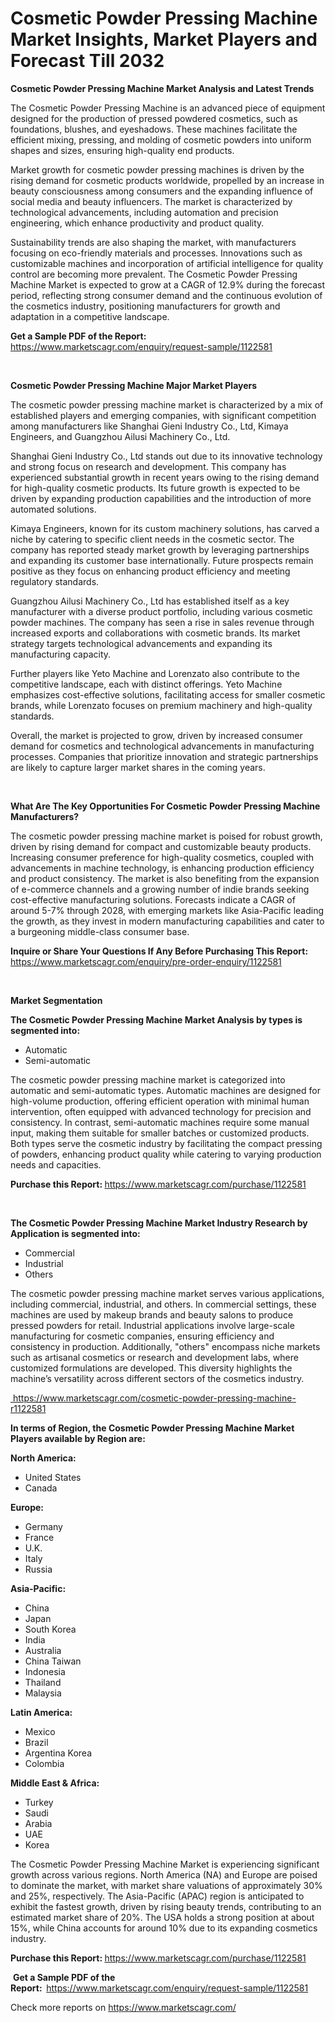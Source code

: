 <p><h1>Cosmetic Powder Pressing Machine Market Insights, Market Players and Forecast Till 2032</h1></p><p><strong>Cosmetic Powder Pressing Machine Market Analysis and Latest Trends</strong></p>
<p><p>The Cosmetic Powder Pressing Machine is an advanced piece of equipment designed for the production of pressed powdered cosmetics, such as foundations, blushes, and eyeshadows. These machines facilitate the efficient mixing, pressing, and molding of cosmetic powders into uniform shapes and sizes, ensuring high-quality end products. </p><p>Market growth for cosmetic powder pressing machines is driven by the rising demand for cosmetic products worldwide, propelled by an increase in beauty consciousness among consumers and the expanding influence of social media and beauty influencers. The market is characterized by technological advancements, including automation and precision engineering, which enhance productivity and product quality. </p><p>Sustainability trends are also shaping the market, with manufacturers focusing on eco-friendly materials and processes. Innovations such as customizable machines and incorporation of artificial intelligence for quality control are becoming more prevalent. The Cosmetic Powder Pressing Machine Market is expected to grow at a CAGR of 12.9% during the forecast period, reflecting strong consumer demand and the continuous evolution of the cosmetics industry, positioning manufacturers for growth and adaptation in a competitive landscape.</p></p>
<p><strong>Get a Sample PDF of the Report:&nbsp;</strong> <a href="https://www.marketscagr.com/enquiry/request-sample/1122581?utm_campaign=2938&utm_medium=2&utm_source=Github&utm_content=ia&utm_term=11042025&utm_id=cosmetic-powder-pressing-machine">https://www.marketscagr.com/enquiry/request-sample/1122581</a></p>
<p>&nbsp;</p>
<p><strong>Cosmetic Powder Pressing Machine Major Market Players</strong></p>
<p><p>The cosmetic powder pressing machine market is characterized by a mix of established players and emerging companies, with significant competition among manufacturers like Shanghai Gieni Industry Co., Ltd, Kimaya Engineers, and Guangzhou Ailusi Machinery Co., Ltd. </p><p>Shanghai Gieni Industry Co., Ltd stands out due to its innovative technology and strong focus on research and development. This company has experienced substantial growth in recent years owing to the rising demand for high-quality cosmetic products. Its future growth is expected to be driven by expanding production capabilities and the introduction of more automated solutions.</p><p>Kimaya Engineers, known for its custom machinery solutions, has carved a niche by catering to specific client needs in the cosmetic sector. The company has reported steady market growth by leveraging partnerships and expanding its customer base internationally. Future prospects remain positive as they focus on enhancing product efficiency and meeting regulatory standards.</p><p>Guangzhou Ailusi Machinery Co., Ltd has established itself as a key manufacturer with a diverse product portfolio, including various cosmetic powder machines. The company has seen a rise in sales revenue through increased exports and collaborations with cosmetic brands. Its market strategy targets technological advancements and expanding its manufacturing capacity.</p><p>Further players like Yeto Machine and Lorenzato also contribute to the competitive landscape, each with distinct offerings. Yeto Machine emphasizes cost-effective solutions, facilitating access for smaller cosmetic brands, while Lorenzato focuses on premium machinery and high-quality standards.</p><p>Overall, the market is projected to grow, driven by increased consumer demand for cosmetics and technological advancements in manufacturing processes. Companies that prioritize innovation and strategic partnerships are likely to capture larger market shares in the coming years.</p></p>
<p>&nbsp;</p>
<p><strong>What Are The Key Opportunities For Cosmetic Powder Pressing Machine Manufacturers?</strong></p>
<p><p>The cosmetic powder pressing machine market is poised for robust growth, driven by rising demand for compact and customizable beauty products. Increasing consumer preference for high-quality cosmetics, coupled with advancements in machine technology, is enhancing production efficiency and product consistency. The market is also benefiting from the expansion of e-commerce channels and a growing number of indie brands seeking cost-effective manufacturing solutions. Forecasts indicate a CAGR of around 5-7% through 2028, with emerging markets like Asia-Pacific leading the growth, as they invest in modern manufacturing capabilities and cater to a burgeoning middle-class consumer base.</p></p>
<p><strong>Inquire or Share Your Questions If Any Before Purchasing This Report:</strong> <a href="https://www.marketscagr.com/enquiry/pre-order-enquiry/1122581?utm_campaign=2938&utm_medium=2&utm_source=Github&utm_content=ia&utm_term=11042025&utm_id=cosmetic-powder-pressing-machine">https://www.marketscagr.com/enquiry/pre-order-enquiry/1122581</a></p>
<p>&nbsp;</p>
<p><strong>Market Segmentation</strong></p>
<p><strong>The Cosmetic Powder Pressing Machine Market Analysis by types is segmented into:</strong></p>
<p><ul><li>Automatic</li><li>Semi-automatic</li></ul></p>
<p><p>The cosmetic powder pressing machine market is categorized into automatic and semi-automatic types. Automatic machines are designed for high-volume production, offering efficient operation with minimal human intervention, often equipped with advanced technology for precision and consistency. In contrast, semi-automatic machines require some manual input, making them suitable for smaller batches or customized products. Both types serve the cosmetic industry by facilitating the compact pressing of powders, enhancing product quality while catering to varying production needs and capacities.</p></p>
<p><strong>Purchase this Report:&nbsp;</strong><a href="https://www.marketscagr.com/purchase/1122581?utm_campaign=2938&utm_medium=2&utm_source=Github&utm_content=ia&utm_term=11042025&utm_id=cosmetic-powder-pressing-machine">https://www.marketscagr.com/purchase/1122581</a></p>
<p>&nbsp;</p>
<p><strong>The Cosmetic Powder Pressing Machine Market Industry Research by Application is segmented into:</strong></p>
<p><ul><li>Commercial</li><li>Industrial</li><li>Others</li></ul></p>
<p><p>The cosmetic powder pressing machine market serves various applications, including commercial, industrial, and others. In commercial settings, these machines are used by makeup brands and beauty salons to produce pressed powders for retail. Industrial applications involve large-scale manufacturing for cosmetic companies, ensuring efficiency and consistency in production. Additionally, "others" encompass niche markets such as artisanal cosmetics or research and development labs, where customized formulations are developed. This diversity highlights the machine’s versatility across different sectors of the cosmetics industry.</p></p>
<p><a href="https://www.marketscagr.com/cosmetic-powder-pressing-machine-r1122581?utm_campaign=2938&utm_medium=2&utm_source=Github&utm_content=ia&utm_term=11042025&utm_id=cosmetic-powder-pressing-machine">&nbsp;https://www.marketscagr.com/cosmetic-powder-pressing-machine-r1122581</a></p>
<p><strong>In terms of Region, the Cosmetic Powder Pressing Machine Market Players available by Region are:</strong></p>
<p>
    <p> <strong> North America: </strong>
        <ul>
            <li>United States</li>
            <li>Canada</li>
        </ul>
        </p> 
    <p> <strong> Europe: </strong>
        <ul>
            <li>Germany</li>
            <li>France</li>
            <li>U.K.</li>
            <li>Italy</li>
            <li>Russia</li>
        </ul>
        </p> 
    <p> <strong> Asia-Pacific: </strong>
        <ul>
            <li>China</li>
            <li>Japan</li>
            <li>South Korea</li>
            <li>India</li>
            <li>Australia</li>
            <li>China Taiwan</li>
            <li>Indonesia</li>
            <li>Thailand</li>
            <li>Malaysia</li>
        </ul>
        </p> 
    <p> <strong> Latin America: </strong>
        <ul>
            <li>Mexico</li>
            <li>Brazil</li>
            <li>Argentina Korea</li>
            <li>Colombia</li>
        </ul>
        </p> 
    <p> <strong> Middle East & Africa: </strong>
        <ul>
            <li>Turkey</li>
            <li>Saudi</li>
            <li>Arabia</li>
            <li>UAE</li>
            <li>Korea</li>
        </ul>
    </p>
    </p>
<p><p>The Cosmetic Powder Pressing Machine Market is experiencing significant growth across various regions. North America (NA) and Europe are poised to dominate the market, with market share valuations of approximately 30% and 25%, respectively. The Asia-Pacific (APAC) region is anticipated to exhibit the fastest growth, driven by rising beauty trends, contributing to an estimated market share of 20%. The USA holds a strong position at about 15%, while China accounts for around 10% due to its expanding cosmetics industry.</p></p>
<p><strong>Purchase this Report: </strong><a href="https://www.marketscagr.com/purchase/1122581?utm_campaign=2938&utm_medium=2&utm_source=Github&utm_content=ia&utm_term=11042025&utm_id=cosmetic-powder-pressing-machine">https://www.marketscagr.com/purchase/1122581</a></p>
<p>&nbsp;<strong>Get a Sample PDF of the Report:&nbsp;&nbsp;</strong><a href="https://www.marketscagr.com/enquiry/request-sample/1122581?utm_campaign=2938&utm_medium=2&utm_source=Github&utm_content=ia&utm_term=11042025&utm_id=cosmetic-powder-pressing-machine">https://www.marketscagr.com/enquiry/request-sample/1122581</a></p>
<p><strong></strong></p>
<p>Check more reports on <a href="https://www.marketscagr.com/?utm_campaign=2938&utm_medium=2&utm_source=Github&utm_content=ia&utm_term=11042025&utm_id=cosmetic-powder-pressing-machine">https://www.marketscagr.com/</a></p>